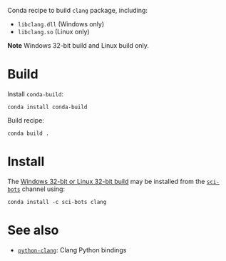 Conda recipe to build `clang` package, including:

 - `libclang.dll` (Windows only)
 - `libclang.so` (Linux only)

**Note** Windows 32-bit build and Linux build only.

Build
=====

Install `conda-build`:

    conda install conda-build

Build recipe:

    conda build .


Install
=======

The [Windows 32-bit or Linux 32-bit build][1] may be installed from the
[`sci-bots`][2] channel using:

    conda install -c sci-bots clang


See also
========

 - [`python-clang`][3]: Clang Python bindings


[1]: https://anaconda.org/sci-bots/clang
[2]: https://anaconda.org/sci-bots
[3]: https://anaconda.org/sci-bots/python-clang
